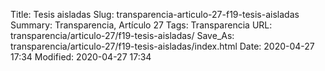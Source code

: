 Title: Tesis aisladas
Slug: transparencia-articulo-27-f19-tesis-aisladas
Summary: Transparencia, Artículo 27
Tags: Transparencia
URL: transparencia/articulo-27/f19-tesis-aisladas/
Save_As: transparencia/articulo-27/f19-tesis-aisladas/index.html
Date: 2020-04-27 17:34
Modified: 2020-04-27 17:34


 



